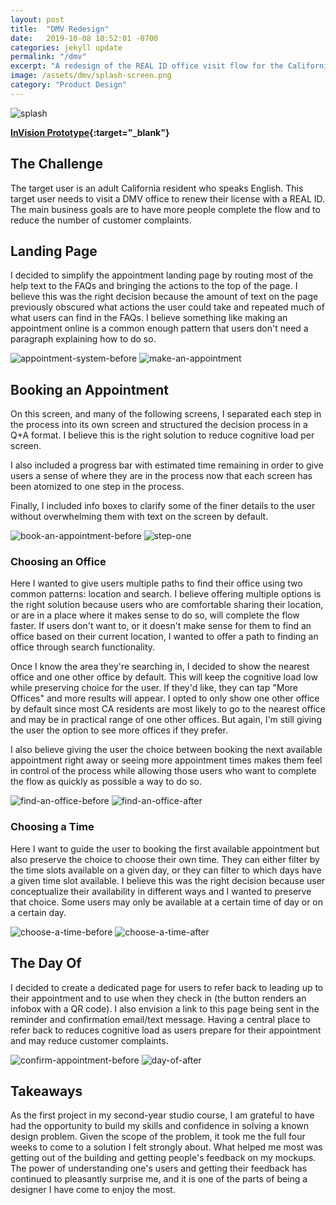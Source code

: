 ```yaml
---
layout: post
title:  "DMV Redesign"
date:   2019-10-08 10:52:01 -0700
categories: jekyll update
permalink: "/dmv"
excerpt: "A redesign of the REAL ID office visit flow for the California DMV."
image: /assets/dmv/splash-screen.png
category: "Product Design"
---
```


<img src="/assets/dmv/splash-screen.png" alt="splash" />

**[InVision Prototype](https://invis.io/NEU60BEG58U){:target="_blank"}**

## The Challenge
The target user is an adult California resident who speaks English. This target user needs to visit a DMV office to renew their license with a REAL ID. The main business goals are to have more people complete the flow and to reduce the number of customer complaints.

## Landing Page
I decided to simplify the appointment landing page by routing most of the help text to the FAQs and bringing the actions to the top of the page. I believe this was the right decision because the amount of text on the page previously obscured what actions the user could take and repeated much of what users can find in the FAQs. I believe something like making an appointment online is a common enough pattern that users don't need a paragraph explaining how to do so.

<img src="/assets/dmv/appointment_system_before.png" alt="appointment-system-before" /> <img src="/assets/dmv/make-an-appointment.png" alt="make-an-appointment" />

## Booking an Appointment
On this screen, and many of the following screens, I separated each step in the process into its own screen and structured the decision process in a Q+A format. I believe this is the right solution to reduce cognitive load per screen.

I also included a progress bar with estimated time remaining in order to give users a sense of where they are in the process now that each screen has been atomized to one step in the process.

Finally, I included info boxes to clarify some of the finer details to the user without overwhelming them with text on the screen by default.

<img src="/assets/dmv/book-an-appointment-before.png" alt="book-an-appointment-before" /> <img src="/assets/dmv/step-one-after2.png" alt="step-one" />

### Choosing an Office
Here I wanted to give users multiple paths to find their office using two common patterns: location and search. I believe offering multiple options is the right solution because users who are comfortable sharing their location, or are in a place where it makes sense to do so, will complete the flow faster. If users don't want to, or it doesn't make sense for them to find an office based on their current location, I wanted to offer a path to finding an office through search functionality.

Once I know the area they're searching in, I decided to show the nearest office and one other office by default. This will keep the cognitive load low while preserving choice for the user. If they'd like, they can tap "More Offices" and more results will appear. I opted to only show one other office by default since most CA residents are most likely to go to the nearest office and may be in practical range of one other offices. But again, I'm still giving the user the option to see more offices if they prefer.

I also believe giving the user the choice between booking the next available appointment right away or seeing more appointment times makes them feel in control of the process while allowing those users who want to complete the flow as quickly as possible a way to do so.

<img src="/assets/dmv/find-an-office-before.png" alt="find-an-office-before" /> <img src="/assets/dmv/find-an-office-after.png" alt="find-an-office-after" />

### Choosing a Time
Here I want to guide the user to booking the first available appointment but also preserve the choice to choose their own time. They can either filter by the time slots available on a given day, or they can filter to which days have a given time slot available. I believe this was the right decision because user conceptualize their availability in different ways and I wanted to preserve that choice. Some users may only be available at a certain time of day or on a certain day.

<img src="/assets/dmv/choose-a-time-before.png" alt="choose-a-time-before" /> <img src="/assets/dmv/choose-a-time-after.png" alt="choose-a-time-after" />

## The Day Of
I decided to create a dedicated page for users to refer back to leading up to their appointment and to use when they check in (the button renders an infobox with a QR code). I also envision a link to this page being sent in the reminder and confirmation email/text message. Having a central place to refer back to reduces cognitive load as users prepare for their appointment and may reduce customer complaints.

<img src="/assets/dmv/confirm-appointment-before2.png" alt="confirm-appointment-before" /> <img src="/assets/dmv/day-of-after.png" alt="day-of-after" />

## Takeaways
As the first project in my second-year studio course, I am grateful to have had the opportunity to build my skills and confidence in solving a known design problem. Given the scope of the problem, it took me the full four weeks to come to a solution I felt strongly about. What helped me most was getting out of the building and getting people's feedback on my mockups. The power of understanding one's users and getting their feedback has continued to pleasantly surprise me, and it is one of the parts of being a designer I have come to enjoy the most.
